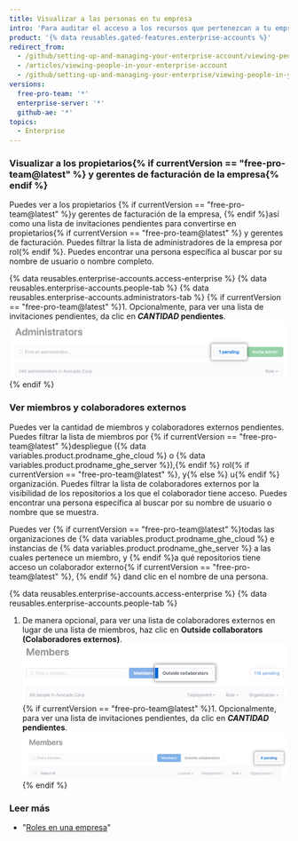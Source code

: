 ```yaml
---
title: Visualizar a las personas en tu empresa
intro: 'Para auditar el acceso a los recursos que pertenezcan a tu empresa o al uso de licencias de usuario, los propietarios de la empresa pueden ver a cada administrador y miembro de la misma.'
product: '{% data reusables.gated-features.enterprise-accounts %}'
redirect_from:
  - /github/setting-up-and-managing-your-enterprise-account/viewing-people-in-your-enterprise-account
  - /articles/viewing-people-in-your-enterprise-account
  - /github/setting-up-and-managing-your-enterprise/viewing-people-in-your-enterprise
versions:
  free-pro-team: '*'
  enterprise-server: '*'
  github-ae: '*'
topics:
  - Enterprise
---
```


### Visualizar a los propietarios{% if currentVersion == "free-pro-team@latest" %} y gerentes de facturación de la empresa{% endif %}

Puedes ver a los propietarios {% if currentVersion == "free-pro-team@latest" %}y gerentes de facturación de la empresa, {% endif %}así como una lista de invitaciones pendientes para convertirse en propietarios{% if currentVersion == "free-pro-team@latest" %} y gerentes de facturación. Puedes filtrar la lista de administradores de la empresa por rol{% endif %}. Puedes encontrar una persona específica al buscar por su nombre de usuario o nombre completo.

{% data reusables.enterprise-accounts.access-enterprise %}
{% data reusables.enterprise-accounts.people-tab %}
{% data reusables.enterprise-accounts.administrators-tab %}
{% if currentVersion == "free-pro-team@latest" %}1. Opcionalmente, para ver una lista de invitaciones pendientes, da clic en **_CANTIDAD_ pendientes**.
  ![botón de "CANTIDAD pendientes" a la derecha de las opciones de búsqueda y de filtrado](/assets/images/help/enterprises/administrators-pending.png){% endif %}

### Ver miembros y colaboradores externos

Puedes ver la cantidad de miembros y colaboradores externos pendientes. Puedes filtrar la lista de miembros por {% if currentVersion == "free-pro-team@latest" %}despliegue ({% data variables.product.prodname_ghe_cloud %} o {% data variables.product.prodname_ghe_server %}),{% endif %} rol{% if currentVersion == "free-pro-team@latest" %}, y{% else %} u{% endif %} organización. Puedes filtrar la lista de colaboradores externos por la visibilidad de los repositorios a los que el colaborador tiene acceso. Puedes encontrar una persona específica al buscar por su nombre de usuario o nombre que se muestra.

Puedes ver {% if currentVersion == "free-pro-team@latest" %}todas las organizaciones de {% data variables.product.prodname_ghe_cloud %} e instancias de {% data variables.product.prodname_ghe_server %} a las cuales pertenece un miembro, y {% endif %}a qué repositorios tiene acceso un colaborador externo{% if currentVersion == "free-pro-team@latest" %}, {% endif %} dand clic en el nombre de una persona.

{% data reusables.enterprise-accounts.access-enterprise %}
{% data reusables.enterprise-accounts.people-tab %}
1. De manera opcional, para ver una lista de colaboradores externos en lugar de una lista de miembros, haz clic en **Outside collaborators (Colaboradores externos)**. ![Pestaña de colaboradores externos en la página de miembros de la organización](/assets/images/help/business-accounts/outside-collaborators-tab.png)
{% if currentVersion == "free-pro-team@latest" %}1. Opcionalmente, para ver una lista de invitaciones pendientes, da clic en **_CANTIDAD_ pendientes**.
  ![botón de "CANTIDAD pendientes" a la derecha de las opciones de búsqueda y de filtrado](/assets/images/help/enterprises/members-pending.png){% endif %}

### Leer más

- "[Roles en una empresa](/github/setting-up-and-managing-your-enterprise/roles-in-an-enterprise)"

